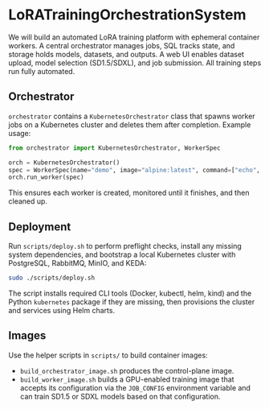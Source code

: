 # LoRATrainingOrchestrationSystem
We will build an automated LoRA training platform with ephemeral container workers. A central orchestrator manages jobs, SQL tracks state, and storage holds models, datasets, and outputs. A web UI enables dataset upload, model selection (SD1.5/SDXL), and job submission. All training steps run fully automated.

## Orchestrator

`orchestrator` contains a `KubernetesOrchestrator` class that spawns worker jobs on a Kubernetes cluster and deletes them after completion. Example usage:

```python
from orchestrator import KubernetesOrchestrator, WorkerSpec

orch = KubernetesOrchestrator()
spec = WorkerSpec(name="demo", image="alpine:latest", command=["echo", "hello"])
orch.run_worker(spec)
```

This ensures each worker is created, monitored until it finishes, and then cleaned up.

## Deployment

Run `scripts/deploy.sh` to perform preflight checks, install any missing system
dependencies, and bootstrap a local Kubernetes cluster with PostgreSQL,
RabbitMQ, MinIO, and KEDA:

```bash
sudo ./scripts/deploy.sh
```

The script installs required CLI tools (Docker, kubectl, helm, kind) and the
Python `kubernetes` package if they are missing, then provisions the cluster and
services using Helm charts.

## Images

Use the helper scripts in `scripts/` to build container images:

- `build_orchestrator_image.sh` produces the control-plane image.
- `build_worker_image.sh` builds a GPU-enabled training image that accepts its configuration via the `JOB_CONFIG` environment variable and can train SD1.5 or SDXL models based on that configuration.
